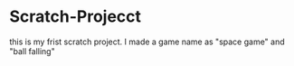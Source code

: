 # Scratch-Projecct
this is my frist scratch project. I made a game name as "space game" and "ball falling"
